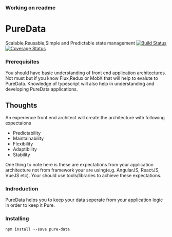 ### Working on readme ###
# PureData
Scalable,Reusable,Simple and Predictable state management
[![Build Status](https://travis-ci.org/deepakpatil84/pure-data.svg?branch=master)](https://travis-ci.org/deepakpatil84/pure-data)
[![Coverage Status](https://coveralls.io/repos/deepakpatil84/pure-data/badge.svg?branch=master&service=github)](https://coveralls.io/github/deepakpatil84/pure-data?branch=master)

### Prerequisites
You should have basic understanding of front end application architectures. Not must but if you know Flux,Redux or MobX that will help to evalute to PureData. Knowledge of typescript will also help in understanding and developing PureData applications.

## Thoughts
An experience front end architect will create the architecture with following expectaions
* Predictability
* Maintainability
* Flexibility
* Adaptibility
* Stability

One thing to note here is these are expectations from your application architecture not from framework your are using(e.g. AngularJS, ReactJS, VueJS etc). Your should use tools/libraries to achieve these expectations.

### Indroduction
PureData helps you to keep your data seperate from your application logic in order to keep it Pure.
### Installing
```
npm install --save pure-data
```


